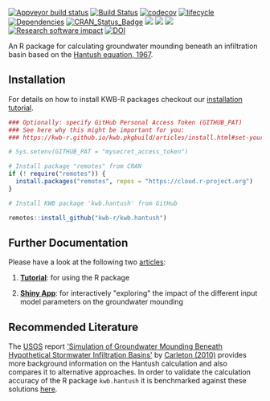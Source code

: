 [![Appveyor build status](https://ci.appveyor.com/api/projects/status/se4kj23k9pp16wut/branch/master?svg=true)](https://ci.appveyor.com/project/KWB-R/kwb-hantush/branch/master)
[![Build Status](https://travis-ci.org/KWB-R/kwb.hantush.svg?branch=master)](https://travis-ci.org/KWB-R/kwb.hantush)
[![codecov](https://codecov.io/github/KWB-R/kwb.hantush/branch/master/graphs/badge.svg)](https://codecov.io/github/KWB-R/kwb.hantush)
[![lifecycle](https://img.shields.io/badge/lifecycle-stable-brightgreen.svg)](https://www.tidyverse.org/lifecycle/#stable)
[![Dependencies](https://tinyverse.netlify.com/badge/kwb.hantush)](https://cran.r-project.org/package=kwb.hantush)
[![CRAN_Status_Badge](http://www.r-pkg.org/badges/version/kwb.hantush)](http://cran.r-project.org/package=kwb.hantush)
[![](http://cranlogs.r-pkg.org/badges/grand-total/kwb.hantush)](http://cran.rstudio.com/web/packages/kwb.hantush/index.html)
[![](http://cranlogs.r-pkg.org/badges/kwb.hantush)](http://cran.rstudio.com/web/packages/kwb.hantush/index.html)
[![](http://cranlogs.r-pkg.org/badges/last-week/kwb.hantush)](http://cran.rstudio.com/web/packages/kwb.hantush/index.html)
[![Research software impact](http://depsy.org/api/package/cran/kwb.hantush/badge.svg)](http://depsy.org/package/r/kwb.hantush)
[![DOI](https://zenodo.org/badge/23293/KWB-R/kwb.hantush.svg)](https://zenodo.org/badge/latestdoi/23293/KWB-R/kwb.hantush)


An R package for calculating groundwater mounding beneath an infiltration basin based on the [Hantush equation, 1967](https://doi.org/10.1029/WR003i001p00227). 


## Installation

For details on how to install KWB-R packages checkout our [installation tutorial](https://kwb-r.github.io/kwb.pkgbuild/articles/install.html).

```r
### Optionally: specify GitHub Personal Access Token (GITHUB_PAT)
### See here why this might be important for you:
### https://kwb-r.github.io/kwb.pkgbuild/articles/install.html#set-your-github_pat

# Sys.setenv(GITHUB_PAT = "mysecret_access_token")

# Install package "remotes" from CRAN
if (! require("remotes")) {
  install.packages("remotes", repos = "https://cloud.r-project.org")
}

# Install KWB package 'kwb.hantush' from GitHub

remotes::install_github("kwb-r/kwb.hantush")
```


## Further Documentation

Please have a look at the following two [articles](articles/index.html):

1.  **[Tutorial](articles/tutorial.html)**: for using the R package

2.  **[Shiny App](articles/shiny-app.html)**: for interactively "exploring" the impact of the different input model parameters on the groundwater mounding

## Recommended Literature 

The [USGS](https://www.usgs.gov/) report ['Simulation of Groundwater Mounding Beneath Hypothetical Stormwater Infiltration Basins'](https://pubs.usgs.gov/sir/2010/5102/support/sir2010-5102.pdf) by [Carleton (2010)](https://pubs.usgs.gov/sir/2010/5102/) provides more background information on the Hantush calculation and also compares it to alternative approaches. In order to validate the calculation accuracy of the R package `kwb.hantush` it is benchmarked against these solutions [here](articles/tutorial.html#model-validation).